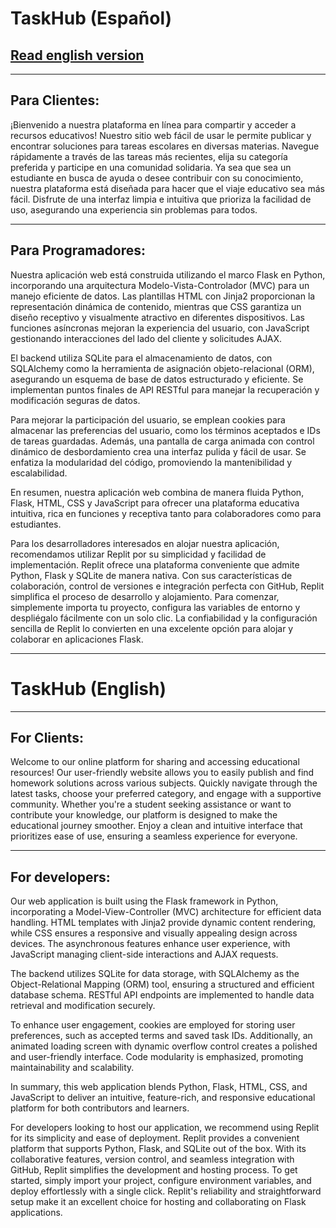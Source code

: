 # TaskHub (Español)

## [Read english version](https://github.com/Jotalea/TaskHub/blob/main/README.md#taskhub-english)

---------------------------------------

##	Para Clientes:

¡Bienvenido a nuestra plataforma en línea para compartir y acceder a recursos educativos! Nuestro sitio web fácil de usar le permite publicar y encontrar soluciones para tareas escolares en diversas materias. Navegue rápidamente a través de las tareas más recientes, elija su categoría preferida y participe en una comunidad solidaria. Ya sea que sea un estudiante en busca de ayuda o desee contribuir con su conocimiento, nuestra plataforma está diseñada para hacer que el viaje educativo sea más fácil. Disfrute de una interfaz limpia e intuitiva que prioriza la facilidad de uso, asegurando una experiencia sin problemas para todos.

---------------------------------------

##	Para Programadores:

Nuestra aplicación web está construida utilizando el marco Flask en Python, incorporando una arquitectura Modelo-Vista-Controlador (MVC) para un manejo eficiente de datos. Las plantillas HTML con Jinja2 proporcionan la representación dinámica de contenido, mientras que CSS garantiza un diseño receptivo y visualmente atractivo en diferentes dispositivos. Las funciones asíncronas mejoran la experiencia del usuario, con JavaScript gestionando interacciones del lado del cliente y solicitudes AJAX.

El backend utiliza SQLite para el almacenamiento de datos, con SQLAlchemy como la herramienta de asignación objeto-relacional (ORM), asegurando un esquema de base de datos estructurado y eficiente. Se implementan puntos finales de API RESTful para manejar la recuperación y modificación seguras de datos.

Para mejorar la participación del usuario, se emplean cookies para almacenar las preferencias del usuario, como los términos aceptados e IDs de tareas guardadas. Además, una pantalla de carga animada con control dinámico de desbordamiento crea una interfaz pulida y fácil de usar. Se enfatiza la modularidad del código, promoviendo la mantenibilidad y escalabilidad.

En resumen, nuestra aplicación web combina de manera fluida Python, Flask, HTML, CSS y JavaScript para ofrecer una plataforma educativa intuitiva, rica en funciones y receptiva tanto para colaboradores como para estudiantes.

Para los desarrolladores interesados en alojar nuestra aplicación, recomendamos utilizar Replit por su simplicidad y facilidad de implementación. Replit ofrece una plataforma conveniente que admite Python, Flask y SQLite de manera nativa. Con sus características de colaboración, control de versiones e integración perfecta con GitHub, Replit simplifica el proceso de desarrollo y alojamiento. Para comenzar, simplemente importa tu proyecto, configura las variables de entorno y despliégalo fácilmente con un solo clic. La confiabilidad y la configuración sencilla de Replit lo convierten en una excelente opción para alojar y colaborar en aplicaciones Flask.

---------------------------------------

# TaskHub (English)

---------------------------------------

##	For Clients:

Welcome to our online platform for sharing and accessing educational resources! Our user-friendly website allows you to easily publish and find homework solutions across various subjects. Quickly navigate through the latest tasks, choose your preferred category, and engage with a supportive community. Whether you're a student seeking assistance or want to contribute your knowledge, our platform is designed to make the educational journey smoother. Enjoy a clean and intuitive interface that prioritizes ease of use, ensuring a seamless experience for everyone.

---------------------------------------

##	For developers:

Our web application is built using the Flask framework in Python, incorporating a Model-View-Controller (MVC) architecture for efficient data handling. HTML templates with Jinja2 provide dynamic content rendering, while CSS ensures a responsive and visually appealing design across devices. The asynchronous features enhance user experience, with JavaScript managing client-side interactions and AJAX requests.

The backend utilizes SQLite for data storage, with SQLAlchemy as the Object-Relational Mapping (ORM) tool, ensuring a structured and efficient database schema. RESTful API endpoints are implemented to handle data retrieval and modification securely.

To enhance user engagement, cookies are employed for storing user preferences, such as accepted terms and saved task IDs. Additionally, an animated loading screen with dynamic overflow control creates a polished and user-friendly interface. Code modularity is emphasized, promoting maintainability and scalability.

In summary, this web application blends Python, Flask, HTML, CSS, and JavaScript to deliver an intuitive, feature-rich, and responsive educational platform for both contributors and learners.

For developers looking to host our application, we recommend using Replit for its simplicity and ease of deployment. Replit provides a convenient platform that supports Python, Flask, and SQLite out of the box. With its collaborative features, version control, and seamless integration with GitHub, Replit simplifies the development and hosting process. To get started, simply import your project, configure environment variables, and deploy effortlessly with a single click. Replit's reliability and straightforward setup make it an excellent choice for hosting and collaborating on Flask applications.
